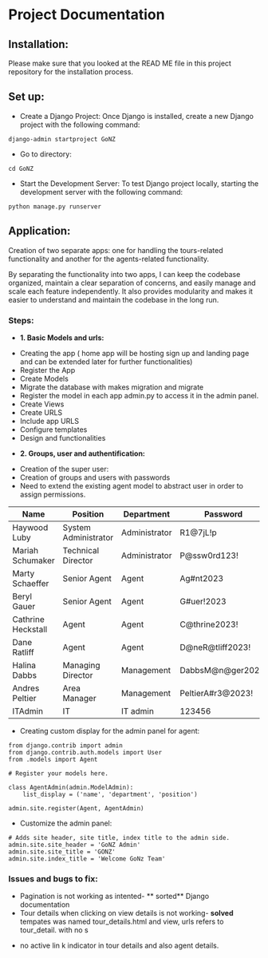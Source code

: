 # Project Documentation

## Installation:

Please make sure that you looked at the READ ME file in this project repository for the installation process.

## Set up:

- Create a Django Project: Once Django is installed, create a new Django project with the following command:

```
django-admin startproject GoNZ
```

- Go to directory:

```
cd GoNZ
```

- Start the Development Server: To test Django project locally, starting the development server with the following command:

```
python manage.py runserver
```

## Application:

Creation of two separate apps: one for handling the tours-related functionality and another for the agents-related functionality.

By separating the functionality into two apps, I can keep the codebase organized, maintain a clear separation of concerns, and easily manage and scale each feature independently. It also provides modularity and makes it easier to understand and maintain the codebase in the long run.

### Steps:

- **1. Basic Models and urls:**

* Creating the app ( home app will be hosting sign up and landing page and can be extended later for further functionalities)
* Register the App
* Create Models
* Migrate the database with makes migration and migrate
* Register the model in each app admin.py to access it in the admin panel.
* Create Views
* Create URLS
* Include app URLS
* Configure templates
* Design and functionalities

- **2. Groups, user and authentification:**

* Creation of the super user:
* Creation of groups and users with passwords
* Need to extend the existing agent model to abstract user in order to assign permissions.

| Name               | Position             | Department    | Password          | Username               |
| ------------------ | -------------------- | ------------- | ----------------- | ---------------------- |
| Haywood Luby       | System Administrator | Administrator | R1@7jL!p          | haywood.luby_admin     |
| Mariah Schumaker   | Technical Director   | Administrator | P@ssw0rd123!      | mariah.schumaker_admin |
| Marty Schaeffer    | Senior Agent         | Agent         | Ag#nt2023         | marty.schaeffer_agent  |
| Beryl Gauer        | Senior Agent         | Agent         | G#uer!2023        | beryl.gauer_agent      |
| Cathrine Heckstall | Agent                | Agent         | C@thrine2023!     | cathrine.heckstall     |
| Dane Ratliff       | Agent                | Agent         | D@neR@tliff2023!  | dane.ratliff           |
| Halina Dabbs       | Managing Director    | Management    | DabbsM@n@ger2023! | halina.dabbs           |
| Andres Peltier     | Area Manager         | Management    | PeltierA#r3@2023! | andres.peltier         |
| ITAdmin            | IT                   | IT admin      | 123456            | ITAdmin                |

- Creating custom display for the admin panel for agent:

```
from django.contrib import admin
from django.contrib.auth.models import User
from .models import Agent

# Register your models here.

class AgentAdmin(admin.ModelAdmin):
    list_display = ('name', 'department', 'position')

admin.site.register(Agent, AgentAdmin)
```

- Customize the admin panel:

```
# Adds site header, site title, index title to the admin side.
admin.site.site_header = 'GoNZ Admin'
admin.site.site_title = 'GONZ'
admin.site.index_title = 'Welcome GoNz Team'
```

### Issues and bugs to fix:

- Pagination is not working as intented- ** sorted** Django documentation
- Tour details when clicking on view details is not working- **solved** tempates was named tour_details.html and view, urls refers to tour_detail. with no s

* no active lin k indicator in tour details and also agent details.
